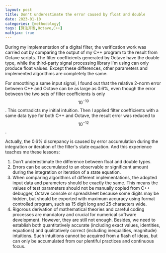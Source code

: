 ```yaml
---
layout: post
title: Don't underestimate the error caused by float and double
date: 2023-01-10
categories: [methodology]
tags: [算法开发,Octave,C++]
mathjax: true
---
```


During my implementation of a digital filter, the verification work was carried out by comparing the output of my C++ program to the result from Octave scripts. The filter coefficients generated by Octave have the double type, while the third-party signal processing library I'm using can only produce float values. Except these differences, other parameters and implemented algorithms are completely the same.

For smoothing a same input signal, I found out that the relative 2-norm error between C++ and Octave can be as large as 0.6%, even though the error between the two sets of filter coefficients is only $$10^{-10}$$. This contradicts my initial intuition. Then I applied filter coefficients with a same data type for both C++ and Octave, the result error was reduced to $$10^{-12}$$.

Actually, the 0.6% discrepancy is caused by error accumulation during the integration or iteration of the filter's state equation. And this experience teaches me these lessons:

1.  Don&rsquo;t underestimate the difference between float and double types.
2.  Errors can be accumulated to an observable or significant amount during the integration or iteration of a state equation.
3.  When comparing algorithms of different implementations, the adopted input data and parameters should be exactly the same. This means the values of test parameters should not be manually copied from C++ debugger, Octave console or spreadsheet because some digits may be hidden, but should be exported with maximum accuracy using format controlled program, such as 15 digit long and 25 characters wide.
4.  Rigorous derivation of mathematical theories and careful coding processes are mandatory and crucial for numerical software development. However, they are still not enough. Besides, we need to establish both quantitatively accurate (including exact values, identities, equations) and qualitatively correct (including inequalities, magnitude) intuitions. Such intuitions cannot be acquired from a flash of ideas, but can only be accumulated from our plentiful practices and continuous focus.
